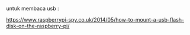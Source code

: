 untuk membaca usb :

https://www.raspberrypi-spy.co.uk/2014/05/how-to-mount-a-usb-flash-disk-on-the-raspberry-pi/

